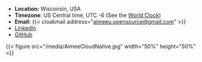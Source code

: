 * **Location:** Wisconsin, USA
* **Timezone**: US Central time, UTC -6 (See the [World Clock](https://www.timeanddate.com/worldclock/))
* **Email:** {{< cloakmail address="aimeeu.opensource@gmail.com" >}}
* [LinkedIn](https://www.linkedin.com/in/aimee-ukasick/)
* [GitHub](https://github.com/aimeeu/)

{{< figure src="/media/AimeeCloudNative.jpg" width="50%" height="50%" >}}
